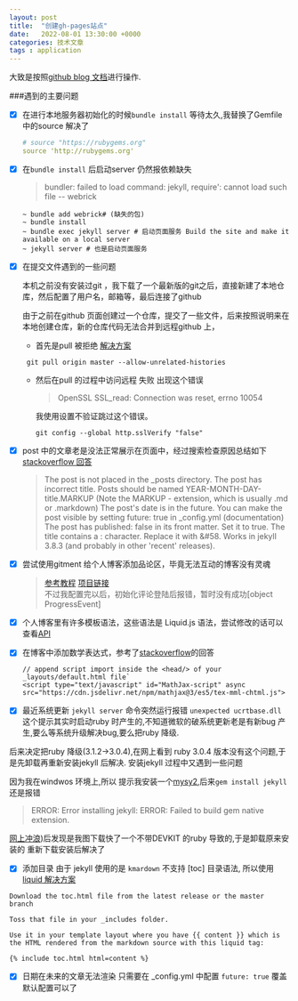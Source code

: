 ```yaml
---
layout: post
title:  "创建gh-pages站点"
date:   2022-08-01 13:30:00 +0000
categories: 技术文章
tags : application
---
```


大致是按照[github blog 文档](https://docs.github.com/cn/pages/setting-up-a-github-pages-site-with-jekyll/creating-a-github-pages-site-with-jekyll)进行操作.

###遇到的主要问题
- [x] 在进行本地服务器初始化的时候`bundle install` 等待太久,我替换了Gemfile 中的source 解决了

  ```yaml
  # source "https://rubygems.org"
  source 'http://rubygems.org'
  ```

- [x] 在`bundle install` 后启动server 仍然报依赖缺失 
  > bundler: failed to load command: jekyll, 
  > require': cannot load such file -- webrick

  ```shell
  ~ bundle add webrick# (缺失的包)
  ~ bundle install
  ~ bundle exec jekyll server # 启动页面服务 Build the site and make it available on a local server
  ~ jekyll server # 也是启动页面服务
  ```

- [x] 在提交文件遇到的一些问题

  本机之前没有安装过git ，我下载了一个最新版的git之后，直接新建了本地仓库，然后配置了用户名，邮箱等，最后连接了github 

  由于之前在github 页面创建过一个仓库，提交了一些文件，后来按照说明来在本地创建仓库，新的仓库代码无法合并到远程github 上，
  - 首先是pull 被拒绝
      [解决方案](https://komodor.com/learn/how-to-fix-fatal-refusing-to-merge-unrelated-histories-error/)

  ```git
   git pull origin master --allow-unrelated-histories 
  ```

  - 然后在pull 的过程中访问远程 失败 出现这个错误

    > OpenSSL SSL_read: Connection was reset, errno 10054

    我使用设置不验证跳过这个错误。

    `git config --global http.sslVerify "false"`

- [x] post 中的文章老是没法正常展示在页面中，经过搜索检查原因总结如下
   [stackoverflow 回答](https://stackoverflow.com/questions/30625044/jekyll-post-not-generated)
  > The post is not placed in the _posts directory.
  > The post has incorrect title. Posts should be named YEAR-MONTH-DAY-title.MARKUP (Note the MARKUP - extension, which is usually .md or .markdown)
  > The post's date is in the future. You can make the post visible by setting future: true in _config.yml (documentation)
  > The post has published: false in its front matter. Set it to true.
  > The title contains a : character. Replace it with &#58. Works in jekyll 3.8.3 (and probably in other 'recent' releases).

- [x] 尝试使用gitment 给个人博客添加品论区，毕竟无法互动的博客没有灵魂
  > [参考教程](https://imsun.net/posts/gitment-introduction/)
  > [项目链接](https://github.com/imsun/gitment)  
  > 不过我配置完以后，初始化评论登陆后报错，暂时没有成功[object ProgressEvent]

- [X] 个人博客里有许多模板语法，这些语法是 Liquid.js 语法，尝试修改的话可以查看[API](https://liquidjs.com/api/classes/liquid_.liquid.html)

- [X] 在博客中添加数学表达式，参考了[stackoverflow](https://stackoverflow.com/questions/34347818/using-mathjax-on-a-github-page)的回答
  ```
  // append script import inside the <head/> of your _layouts/default.html file`
  <script type="text/javascript" id="MathJax-script" async
  src="https://cdn.jsdelivr.net/npm/mathjax@3/es5/tex-mml-chtml.js">
</script>
<!-- use dollar signs (i.e. $1 + 2$) to escape math sequence  -->
<script>
  MathJax = {
    tex: {
      inlineMath: [['$', '$']]
    }
  };
</script>



<div id="container"></div>
<link rel="stylesheet" href="https://imsun.github.io/gitment/style/default.css">
<script src="https://imsun.github.io/gitment/dist/gitment.browser.js"></script>
<link rel="stylesheet" href="https://billts.site/extra_css/gitment.css">
<script src="https://billts.site/js/gitment.js"></script>
<script>
var gitment = new Gitment({
//   id: '<%= page.title %>', // 可选。默认为 location.href
  owner: 'eterk',
  repo: 'eterk.github.io',
  oauth: {
    client_id: 'f35aa6f240b2b42f8293',
    client_secret: 'af3c17445a1a1caa52703a3633338d507e513595',
  },
})
gitment.render('container')
</script>



- [x] 最近系统更新 `jekyll server` 命令突然运行报错 `unexpected ucrtbase.dll`
 这个提示其实时启动ruby 时产生的,不知道微软的破系统更新老是有新bug 产生,要么等系统升级解决bug,要么把ruby 降级.  

 后来决定把ruby 降级(3.1.2->3.0.4),在网上看到 ruby 3.0.4 版本没有这个问题,于是先卸载再重新安装jekyll 后解决.
 安装jekyll 过程中又遇到一些问题

 因为我在windwos 环境上,所以 提示我安装一个[mysy2](https://www.msys2.org/),后来`gem install jekyll` 还是报错

 > ERROR:  Error installing jekyll:
   ERROR: Failed to build gem native extension.

 [网上冲浪](https://stackoverflow.com/questions/51699761/error-installing-jekyll-error-failed-to-build-gem-native-extension))后发现是我图下载快了一个不带DEVKIT 的ruby 导致的,于是卸载原来安装的 重新下载安装后解决了
- [x] 添加目录
由于 jekyll 使用的是 `kmardown` 不支持 [toc] 目录语法,
所以使用[liquid 解决方案](https://github.com/allejo/jekyll-toc)

```text
Download the toc.html file from the latest release or the master branch

Toss that file in your _includes folder.

Use it in your template layout where you have {{ content }} which is the HTML rendered from the markdown source with this liquid tag:

{% include toc.html html=content %}
```

- [x] 日期在未来的文章无法渲染
只需要在 _config.yml 中配置 `future: true`  覆盖默认配置可以了